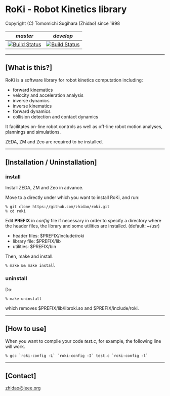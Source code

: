 RoKi - Robot Kinetics library
=================================================================
Copyright (C) Tomomichi Sugihara (Zhidao) since 1998

| *master* | *develop* |
|----------|-----------|
| [![Build Status](https://travis-ci.org/n-wakisaka/roki.svg?branch=master)](https://travis-ci.org/n-wakisaka/roki) | [![Build Status](https://travis-ci.org/n-wakisaka/roki.svg?branch=develop)](https://travis-ci.org/n-wakisaka/roki)

-----------------------------------------------------------------
## [What is this?]

RoKi is a software library for robot kinetics computation including:

- forward kinematics
- velocity and acceleration analysis
- inverse dynamics
- inverse kinematics
- forward dynamics
- collision detection and contact dynamics

It facilitates on-line robot controls as well as off-line robot
motion analyses, plannings and simulations.

ZEDA, ZM and Zeo are required to be installed.

-----------------------------------------------------------------
## [Installation / Uninstallation]

### install

Install ZEDA, ZM and Zeo in advance.

Move to a directly under which you want to install RoKi, and run:

   ```
   % git clone https://github.com/zhidao/roki.git
   % cd roki
   ```

Edit **PREFIX** in *config* file if necessary in order to specify
a directory where the header files, the library and some utilities
are installed. (default: ~/usr)

   - header files: $PREFIX/include/roki
   - library file: $PREFIX/lib
   - utilities: $PREFIX/bin

Then, make and install.

   ```
   % make && make install
   ```

### uninstall

Do:

   ```
   % make uninstall
   ```

which removes $PREFIX/lib/libroki.so and $PREFIX/include/roki.

-----------------------------------------------------------------
## [How to use]

When you want to compile your code *test.c*, for example, the following line will work.

   ```
   % gcc `roki-config -L` `roki-config -I` test.c `roki-config -l`
   ```

-----------------------------------------------------------------
## [Contact]

zhidao@ieee.org
